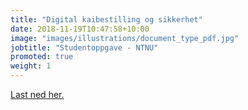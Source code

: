 ```yaml
---
title: "Digital kaibestilling og sikkerhet"
date: 2018-11-19T10:47:58+10:00
image: "images/illustrations/document_type_pdf.jpg"
jobtitle: "Studentoppgave - NTNU"
promoted: true
weight: 1
---
```

<p><a href="images/docs/digital-kaibestilling-og-sikkerhet.pdf" target="blank">Last ned her.</a></p>
